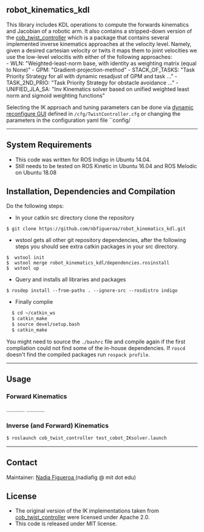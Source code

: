 ## robot_kinematics_kdl

This library includes KDL operations to compute the forwards kinematics and Jacobian of a robotic arm. It also contains a stripped-down version of the [cob_twist_controller](http://wiki.ros.org/cob_twist_controller) which is a package that contains several implemented inverse kinematics approaches at the velocity level. Namely, given a desired cartesian velocity or twits it maps them to joint velocities we use the low-level velocitis with either of the following approaches:    
         - WLN:  "Weighted-least-norm base, with identity as weighting matrix (equal to None)"
         - GPM:  "Gradient-projection-method"
         - STACK_OF_TASKS:  "Task Priority Strategy for all with dynamic resadjust of GPM and task ..."
         - TASK_2ND_PRIO: "Task Priority Strategy for obstacle avoidance ..."
         - UNIFIED_JLA_SA: "Inv Kinematics solver based on unified weighted least norm and sigmoid weighting functions"

Selecting the IK approach and tuning parameters can be done via [dynamic reconfigure GUI](http://wiki.ros.org/rqt_reconfigure) defined in ``/cfg/TwistController.cfg`` or changing the parameters in the configuration yaml file ``config/  
    
---
## System Requirements
* This code was written for ROS Indigo in Ubuntu 14.04.
* Still needs to be tested on ROS Kinetic in Ubuntu 16.04 and ROS Melodic on Ubuntu 18.08

## Installation, Dependencies and Compilation
Do the following steps:
* In your catkin src directory clone the repository
```
$ git clone https://github.com/nbfigueroa/robot_kinematics_kdl.git
```
* wstool gets all other git repository dependencies, after the following steps you should see extra catkin 
  packages in your src directory.
```
$  wstool init
$  wstool merge robot_kinematics_kdl/dependencies.rosinstall 
$  wstool up 
```
* Query and installs all libraries and packages 
```
$ rosdep install --from-paths . --ignore-src --rosdistro indigo 
```
* Finally complie
```bash
  $ cd ~/catkin_ws
  $ catkin_make
  $ source devel/setup.bash
  $ catkin_make
```
  You might need to source the `./bashrc` file and compile again if the first compliation could not find some of the in-house dependencies. If `roscd` doesn't find the compiled packages run `rospack profile`.

---
## Usage



### Forward Kinematics
............
............

### Inverse (and Forward) Kinematics
```bash
$ roslaunch cob_twist_controller test_cobot_IKsolver.launch
```


---
## Contact
Maintainer: [Nadia Figueroa ](https://nbfigueroa.github.io/)(nadiafig @ mit dot edu)

## License
- The original version of the IK implementations taken from [cob_twist_controller](http://wiki.ros.org/cob_twist_controller) were licensed under Apache 2.0. 
- This code is released under MIT license.

